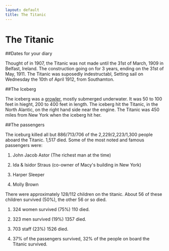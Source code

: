 ```yaml
---
layout: default
title: The Titanic
---
```


# The Titanic

##Dates for your diary

Thought of in 1907, the Titanic was not made until the 31st of March, 1909 in Belfast, Ireland. The construction going on for 3 years, ending on the 31st of May, 1911. The Titanic was suposedly indestructabl, Setting sail on Wednesday the 10th of April 1912, from Southamton. 

##The Iceberg
 
The iceberg was a [growler](http://www.athropolis.com/arctic-facts/fact-bergy-bits.htm), mostly submerged underwater. It was 50 to 100 feet in hieght, 200 to 400 feet in length. The iceberg hit the Titanic, in the North Alantic, on the right hand side near the engine. The Titanic was 450 miles from New York when the iceberg hit her.

##The passengers

The iceburg killed all but 886/713/706 of the 2,229/2,223/1,300 people aboard the Titanic.
1,517 died. Some of the most noted and famous passengers were:

1. John Jacob Astor (The richest man at the time)

2. Ida & Isidor Straus (co-owner of Macy's building in New York)

3. Harper Sleeper

4. Molly Brown

There were approximately 128/112 children on the titanic. About 56 of these children survived (50%), the other 56 or so died.

1. 324 women survived (75%) 110 died.

2. 323 men survived (19%) 1357 died.

3. 703 staff (23%) 1526 died.

4.  37% of the passengers survived, 32% of the people on board the Titanic survived.
